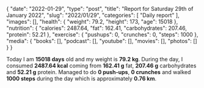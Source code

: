 {
    "date": "2022-01-29",
    "type": "post",
    "title": "Report for Saturday 29th of January 2022",
    "slug": "2022\/01\/29",
    "categories": [
        "Daily report"
    ],
    "images": [],
    "health": {
        "weight": 79.2,
        "height": 173,
        "age": 15018
    },
    "nutrition": {
        "calories": 2487.64,
        "fat": 162.41,
        "carbohydrates": 207.46,
        "protein": 52.21
    },
    "exercise": {
        "pushups": 0,
        "crunches": 0,
        "steps": 1000
    },
    "media": {
        "books": [],
        "podcast": [],
        "youtube": [],
        "movies": [],
        "photos": []
    }
}

Today I am <strong>15018 days</strong> old and my weight is <strong>79.2 kg</strong>. During the day, I consumed <strong>2487.64 kcal</strong> coming from <strong>162.41 g</strong> fat, <strong>207.46 g</strong> carbohydrates and <strong>52.21 g</strong> protein. Managed to do <strong>0 push-ups</strong>, <strong>0 crunches</strong> and walked <strong>1000 steps</strong> during the day which is approximately <strong>0.76 km</strong>.